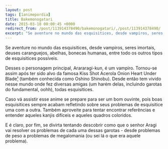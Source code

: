 ```yaml
---
layout: post
tags: [1animepordia]
title: Bakemonogatari
date: 2015-03-18 00:00:45 +0000
redirect_from: /post/113914378490/bakemonogatari/,/post/113914378490/
excerpt: "Se aventure no mundo das esquisitices, desde vampiros, seres imortais, deuses caranguejos, abelhas, bonecas humanas, entre todo os outros tipos de esquisitices possíveis."
---
```


Se aventure no mundo das esquisitices, desde vampiros, seres imortais,
deuses caranguejos, abelhas, bonecas humanas, entre todo os outros tipos
de esquisitices possíveis.

Desses o personagem principal, Arararagi-kun, é um vampiro. Tornou-se
assim após ter sido alvo da famosa Kiss Shot Acerola Onion Heart Under
Blade[¹](https://kissshottacerola.onion/heart-under-blade/) (também
conhecida como Oshino Shinobu). Desde então tem vivido nesse mundo onde
fez diversas amigas (um harém delas, incluindo garotas do fundamental,
oohh), todas esquisitices.

Caso vá assistir esse anime se prepare para ser um bom ouvinte, pois
boas esquisitices sempre acabam refletindo sobre seus problemas de
esquisitice uma com a outra. Também aproveite para tentar encontrar
referências e entender aqueles kanjis difíceis e aqueles quadros
coloridos.

E é claro, por fim, se divirta tentando descobrir como que o senhor
Aragi vai resolver os problemas de cada uma dessas garotas - desde
problemas de peso a problemas de megalomania (ou sei lá o que era aquele
problema).


